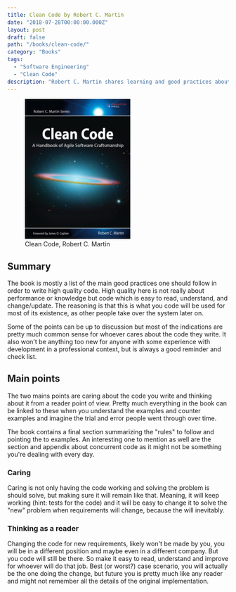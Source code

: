 ```yaml
---
title: Clean Code by Robert C. Martin
date: "2018-07-28T00:00:00.000Z"
layout: post
draft: false
path: "/books/clean-code/"
category: "Books"
tags:
  - "Software Engineering"
  - "Clean Code"
description: "Robert C. Martin shares learning and good practices about how to write clean, readable and maintainable code. These are from his own career and experiences as well as friends and colleagues."
---
```


<figure class="float-left" style="width: 240px">
  <img src="./clean-code-cover.jpg" alt="Clean Code cover">
  <figcaption>Clean Code, Robert C. Martin</figcaption>
</figure>

## Summary

The book is mostly a list of the main good practices one should follow in order to write high quality code. High quality here is not really about performance or knowledge but code which is easy to read, understand, and change/update. The reasoning is that this is what you code will be used for most of its existence, as other people take over the system later on.

Some of the points can be up to discussion but most of the indications are pretty much common sense for whoever cares about the code they write. It also won't be anything too new for anyone with some experience with development in a professional context, but is always a good reminder and check list.

## Main points

The two mains points are caring about the code you write and thinking about it from a reader point of view. Pretty much everything in the book can be linked to these when you understand the examples and counter examples and imagine the trial and error people went through over time.

The book contains a final section summarizing the "rules" to follow and pointing the to examples. An interesting one to mention as well are the section and appendix about concurrent code as it might not be something you're dealing with every day.

### Caring

Caring is not only having the code working and solving the problem is should solve, but making sure it will remain like that. Meaning, it will keep working (hint: tests for the code) and it will be easy to change it to solve the "new" problem when requirements will change, because the will inevitably.

### Thinking as a reader

Changing the code for new requirements, likely won't be made by you, you will be in a different position and maybe even in a different company. But you code will still be there. So make it easy to read, understand and improve for whoever will do that job. Best (or worst?) case scenario, you will actually be the one doing the change, but future you is pretty much like any reader and might not remember all the details of the original implementation.